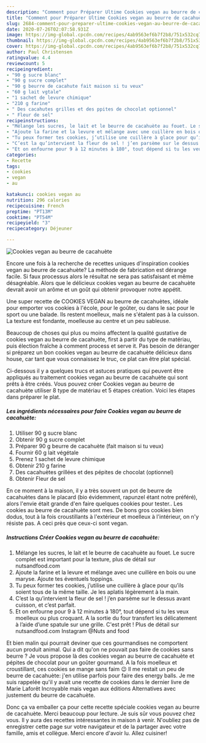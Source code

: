 ```yaml
---
description: "Comment pour Préparer Ultime Cookies vegan au beurre de cacahuète"
title: "Comment pour Préparer Ultime Cookies vegan au beurre de cacahuète"
slug: 2684-comment-pour-preparer-ultime-cookies-vegan-au-beurre-de-cacahuete
date: 2020-07-26T02:07:58.931Z
image: https://img-global.cpcdn.com/recipes/4ab9563ef6b7f2b8/751x532cq70/cookies-vegan-au-beurre-de-cacahuete-photo-principale-de-la-recette.jpg
thumbnail: https://img-global.cpcdn.com/recipes/4ab9563ef6b7f2b8/751x532cq70/cookies-vegan-au-beurre-de-cacahuete-photo-principale-de-la-recette.jpg
cover: https://img-global.cpcdn.com/recipes/4ab9563ef6b7f2b8/751x532cq70/cookies-vegan-au-beurre-de-cacahuete-photo-principale-de-la-recette.jpg
author: Paul Christensen
ratingvalue: 4.4
reviewcount: 5
recipeingredient:
- "90 g sucre blanc"
- "90 g sucre complet"
- "90 g beurre de cacahute fait maison si tu veux"
- "60 g lait vgtale"
- "1 sachet de levure chimique"
- "210 g farine"
- " Des cacahutes grilles et des ppites de chocolat optionnel"
- " Fleur de sel"
recipeinstructions:
- "Mélange les sucres, le lait et le beurre de cacahuète au fouet. Le sucre complet est important pour la texture, plus de détail sur nutsandfood.com"
- "Ajoute la farine et la levure et mélange avec une cuillère en bois ou une maryse. Ajoute tes éventuels toppings."
- "Tu peux former tes cookies, j’utilise une cuillère à glace pour qu’ils soient tous de la même taille. Je les aplatis légèrement à la main."
- "C’est la qu’intervient la fleur de sel ! j’en parsème sur le dessus avant cuisson, et c’est parfait."
- "Et on enfourne pour 9 à 12 minutes à 180°, tout dépend si tu les veux moelleux ou plus croquant. A la sortie du four transfert les délicatement à l’aide d’une spatule sur une grille. C&#39;est prêt ! Plus de détail sur nutsandfood.com Instagram @Nuts and food"
categories:
- Recette
tags:
- cookies
- vegan
- au

katakunci: cookies vegan au 
nutrition: 296 calories
recipecuisine: French
preptime: "PT13M"
cooktime: "PT54M"
recipeyield: "3"
recipecategory: Déjeuner

---
```



![Cookies vegan au beurre de cacahuète](https://img-global.cpcdn.com/recipes/4ab9563ef6b7f2b8/751x532cq70/cookies-vegan-au-beurre-de-cacahuete-photo-principale-de-la-recette.jpg)

Encore une fois à la recherche de recettes uniques d'inspiration cookies vegan au beurre de cacahuète? La méthode de fabrication est dérange facile. Si faux processus alors le résultat ne sera pas satisfaisant et même désagréable. Alors que le délicieux cookies vegan au beurre de cacahuète devrait avoir un arôme et un goût qui obtenir provoquer notre appétit.

Une super recette de COOKIES VEGAN au beurre de cacahuètes, idéale pour emporter vos cookies à l&#39;école, pour le goûter, ou dans le sac pour le sport ou une balade. Ils restent moelleux, mais ne s&#39;étalent pas à la cuisson. La texture est fondante, moelleuse au centre et un peu sableuse.

Beaucoup de choses qui plus ou moins affectent la qualité gustative de cookies vegan au beurre de cacahuète, first à partir du type de matériau, puis élection fraîche à comment process et serve it. Pas besoin de déranger si préparez un bon cookies vegan au beurre de cacahuète délicieux dans house, car tant que vous connaissez le truc, ce plat can être plat spécial.


Ci-dessous il y a quelques trucs et astuces pratiques qui peuvent être appliqués au traitement cookies vegan au beurre de cacahuète qui sont prêts à être créés. Vous pouvez créer Cookies vegan au beurre de cacahuète utiliser 8 type de matériau et 5 étapes création. Voici les étapes dans préparer le plat.

<!--inarticleads1-->

##### Les ingrédients nécessaires pour faire Cookies vegan au beurre de cacahuète:

1. Utiliser 90 g sucre blanc
1. Obtenir 90 g sucre complet
1. Préparer 90 g beurre de cacahuète (fait maison si tu veux)
1. Fournir 60 g lait végétale
1. Prenez 1 sachet de levure chimique
1. Obtenir 210 g farine
1.   Des cacahuètes grillées et des pépites de chocolat (optionnel)
1. Obtenir  Fleur de sel


En ce moment à la maison, il y a très souvent un pot de beurre de cacahuètes dans le placard (bio évidemment, rapunzel étant notre préféré), alors l&#39;envie était grande d&#39;en faire quelques cookies pour tester.. Les cookies au beurre de cacahuète sont mes. De bons gros cookies bien dodus, tout à la fois croustillants à l&#39;extérieur et moelleux à l&#39;intérieur, on n&#39;y résiste pas. A ceci près que ceux-ci sont vegan. 

<!--inarticleads2-->

##### Instructions Créer Cookies vegan au beurre de cacahuète:

1. Mélange les sucres, le lait et le beurre de cacahuète au fouet. Le sucre complet est important pour la texture, plus de détail sur nutsandfood.com
1. Ajoute la farine et la levure et mélange avec une cuillère en bois ou une maryse. Ajoute tes éventuels toppings.
1. Tu peux former tes cookies, j’utilise une cuillère à glace pour qu’ils soient tous de la même taille. Je les aplatis légèrement à la main.
1. C’est la qu’intervient la fleur de sel ! j’en parsème sur le dessus avant cuisson, et c’est parfait.
1. Et on enfourne pour 9 à 12 minutes à 180°, tout dépend si tu les veux moelleux ou plus croquant. A la sortie du four transfert les délicatement à l’aide d’une spatule sur une grille. C&#39;est prêt ! Plus de détail sur nutsandfood.com Instagram @Nuts and food


Et bien malin qui pourrait deviner que ces gourmandises ne comportent aucun produit animal. Qui a dit qu&#39;on ne pouvait pas faire de cookies sans beurre ? Je vous propose là des cookies vegan au beurre de cacahuète et pépites de chocolat pour un goûter gourmand. A la fois moelleux et croustillant, ces cookies se mange sans faim 😉 Il me restait un peu de beurre de cacahuète: j&#39;en utilise parfois pour faire des energy balls. Je me suis rappelée qu&#39;il y avait une recette de cookies dans le dernier livre de Marie Laforêt Incroyable mais vegan aux éditions Alternatives avec justement du beurre de cacahuète. 


Donc ça va emballer ça pour cette recette spéciale cookies vegan au beurre de cacahuète. Merci beaucoup pour lecture. Je suis sûr vous pouvez chez vous. Il y aura des recettes  intéressantes in maison à venir. N'oubliez pas de enregistrer cette page sur votre navigateur et de la partager avec votre famille, amis et collègue. Merci encore d'avoir lu. Allez cuisiner!
